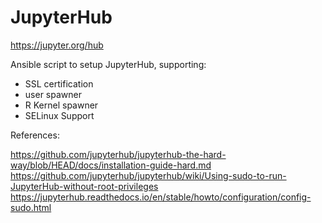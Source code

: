 # JupyterHub #

https://jupyter.org/hub

Ansible script to setup JupyterHub, supporting:
- SSL certification
- user spawner
- R Kernel spawner
- SELinux Support

References:

https://github.com/jupyterhub/jupyterhub-the-hard-way/blob/HEAD/docs/installation-guide-hard.md
https://github.com/jupyterhub/jupyterhub/wiki/Using-sudo-to-run-JupyterHub-without-root-privileges
https://jupyterhub.readthedocs.io/en/stable/howto/configuration/config-sudo.html

